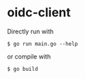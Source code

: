 # oidc-client

Directly run with

```
$ go run main.go --help
```

or compile with

```
$ go build
```
